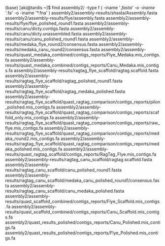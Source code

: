 (base) [aki@tardis ~]$ find assembly2/ -type f \( -iname '*.fasta' -o -iname '*.fa' -o -iname '*.fna' \)
assembly2/assembly-results/shasta/Assembly.fasta
assembly2/assembly-results/flye/assembly.fasta
assembly2/assembly-results/flye/flye_polished_round1.fasta
assembly2/assembly-results/canu/dicty.contigs.fasta
assembly2/assembly-results/canu/dicty.unassembled.fasta
assembly2/assembly-results/canu/canu_polished_round1.fasta
assembly2/assembly-results/medaka_flye_round2/consensus.fasta
assembly2/assembly-results/medaka_canu_round2/consensus.fasta
assembly2/assembly-results/quast_medaka_combined/contigs_reports/Flye_Medaka.mis_contigs.fa
assembly2/assembly-results/quast_medaka_combined/contigs_reports/Canu_Medaka.mis_contigs.fa
assembly2/assembly-results/ragtag_flye_scaffold/ragtag.scaffold.fasta
assembly2/assembly-results/ragtag_flye_scaffold/ragtag_polished_round1.fasta
assembly2/assembly-results/ragtag_flye_scaffold/ragtag_medaka_polished.fasta <!-- これ -->
assembly2/assembly-results/ragtag_flye_scaffold/quast_ragtag_comparison/contigs_reports/pilon_polished.mis_contigs.fa
assembly2/assembly-results/ragtag_flye_scaffold/quast_ragtag_comparison/contigs_reports/scaffold_only.mis_contigs.fa
assembly2/assembly-results/ragtag_flye_scaffold/quast_ragtag_comparison/contigs_reports/raw_flye.mis_contigs.fa
assembly2/assembly-results/ragtag_flye_scaffold/quast_ragtag_comparison/contigs_reports/medaka_round2.mis_contigs.fa
assembly2/assembly-results/ragtag_flye_scaffold/quast_ragtag_comparison/contigs_reports/medaka_polished.mis_contigs.fa
assembly2/assembly-results/quast_ragtag_scaffold/contigs_reports/RagTag_Flye.mis_contigs.fa
assembly2/assembly-results/ragtag_canu_scaffold/ragtag.scaffold.fasta
assembly2/assembly-results/ragtag_canu_scaffold/canu_polished_round1.fasta
assembly2/assembly-results/ragtag_canu_scaffold/medaka_canu_polished_round1/consensus.fasta
assembly2/assembly-results/ragtag_canu_scaffold/canu_medaka_polished.fasta <!-- これ -->
assembly2/assembly-results/quast_scaffold_combined/contigs_reports/Flye_Scaffold.mis_contigs.fa
assembly2/assembly-results/quast_scaffold_combined/contigs_reports/Canu_Scaffold.mis_contigs.fa
assembly2/quast_results_polished/contigs_reports/Canu_Polished.mis_contigs.fa
assembly2/quast_results_polished/contigs_reports/Flye_Polished.mis_contigs.fa

